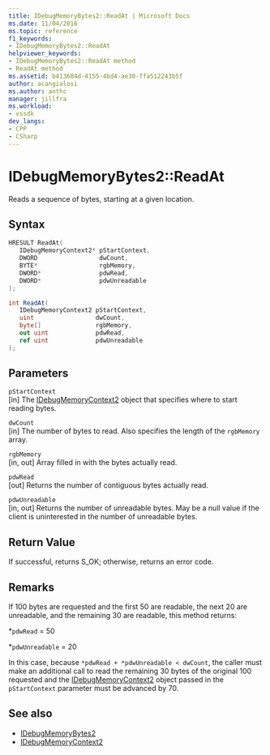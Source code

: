 ```yaml
---
title: IDebugMemoryBytes2::ReadAt | Microsoft Docs
ms.date: 11/04/2016
ms.topic: reference
f1_keywords:
- IDebugMemoryBytes2::ReadAt
helpviewer_keywords:
- IDebugMemoryBytes2::ReadAt method
- ReadAt method
ms.assetid: b413684d-4155-4bd4-ae30-ffa512243b5f
author: acangialosi
ms.author: anthc
manager: jillfra
ms.workload:
- vssdk
dev_langs:
- CPP
- CSharp
---
```

# IDebugMemoryBytes2::ReadAt
Reads a sequence of bytes, starting at a given location.

## Syntax

```cpp
HRESULT ReadAt( 
   IDebugMemoryContext2* pStartContext,
   DWORD                 dwCount,
   BYTE*                 rgbMemory,
   DWORD*                pdwRead,
   DWORD*                pdwUnreadable
);
```

```csharp
int ReadAt(
   IDebugMemoryContext2 pStartContext,
   uint                 dwCount,
   byte[]               rgbMemory,
   out uint             pdwRead,
   ref uint             pdwUnreadable
);
```

## Parameters
`pStartContext`\
[in] The [IDebugMemoryContext2](../../../extensibility/debugger/reference/idebugmemorycontext2.md) object that specifies where to start reading bytes.

`dwCount`\
[in] The number of bytes to read. Also specifies the length of the `rgbMemory` array.

`rgbMemory`\
[in, out] Array filled in with the bytes actually read.

`pdwRead`\
[out] Returns the number of contiguous bytes actually read.

`pdwUnreadable`\
[in, out] Returns the number of unreadable bytes. May be a null value if the client is uninterested in the number of unreadable bytes.

## Return Value
 If successful, returns S_OK; otherwise, returns an error code.

## Remarks
 If 100 bytes are requested and the first 50 are readable, the next 20 are unreadable, and the remaining 30 are readable, this method returns:

 *`pdwRead` = 50

 *`pdwUnreadable` = 20

 In this case, because `*pdwRead + *pdwUnreadable < dwCount`, the caller must make an additional call to read the remaining 30 bytes of the original 100 requested and the [IDebugMemoryContext2](../../../extensibility/debugger/reference/idebugmemorycontext2.md) object passed in the `pStartContext` parameter must be advanced by 70.

## See also
- [IDebugMemoryBytes2](../../../extensibility/debugger/reference/idebugmemorybytes2.md)
- [IDebugMemoryContext2](../../../extensibility/debugger/reference/idebugmemorycontext2.md)
